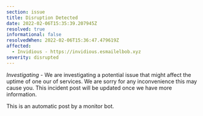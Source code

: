 ```yaml
---
section: issue
title: Disruption Detected
date: 2022-02-06T15:35:39.207945Z
resolved: true
informational: false
resolvedWhen: 2022-02-06T15:36:47.479619Z
affected:
  - Invidious - https://invidious.esmailelbob.xyz
severity: disrupted
---
```

*Investigating* - We are investigating a potential issue that might affect the uptime of one our of services. We are sorry for any inconvenience this may cause you. This incident post will be updated once we have more information.

This is an automatic post by a monitor bot.
        